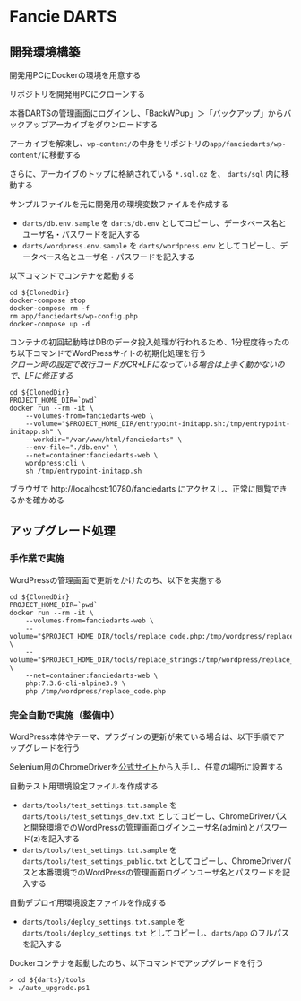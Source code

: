# Fancie DARTS

## 開発環境構築

開発用PCにDockerの環境を用意する

リポジトリを開発用PCにクローンする

本番DARTSの管理画面にログインし、「BackWPup」＞「バックアップ」からバックアップアーカイブをダウンロードする

アーカイブを解凍し、`wp-content/`の中身をリポジトリの`app/fanciedarts/wp-content/`に移動する

さらに、アーカイブのトップに格納されている `*.sql.gz` を、 `darts/sql` 内に移動する

サンプルファイルを元に開発用の環境変数ファイルを作成する

- `darts/db.env.sample` を `darts/db.env` としてコピーし、データベース名とユーザ名・パスワードを記入する
- `darts/wordpress.env.sample` を `darts/wordpress.env` としてコピーし、データベース名とユーザ名・パスワードを記入する

以下コマンドでコンテナを起動する

```
cd ${ClonedDir}
docker-compose stop
docker-compose rm -f
rm app/fanciedarts/wp-config.php
docker-compose up -d
```

コンテナの初回起動時はDBのデータ投入処理が行われるため、1分程度待ったのち以下コマンドでWordPressサイトの初期化処理を行う  
_クローン時の設定で改行コードがCR+LFになっている場合は上手く動かないので、LFに修正する_

```
cd ${ClonedDir}
PROJECT_HOME_DIR=`pwd`
docker run --rm -it \
    --volumes-from=fanciedarts-web \
    --volume="$PROJECT_HOME_DIR/entrypoint-initapp.sh:/tmp/entrypoint-initapp.sh" \
    --workdir="/var/www/html/fanciedarts" \
    --env-file="./db.env" \
    --net=container:fanciedarts-web \
    wordpress:cli \
    sh /tmp/entrypoint-initapp.sh
```

ブラウザで http://localhost:10780/fanciedarts にアクセスし、正常に閲覧できるかを確かめる

## アップグレード処理
### 手作業で実施

WordPressの管理画面で更新をかけたのち、以下を実施する

```
cd ${ClonedDir}
PROJECT_HOME_DIR=`pwd`
docker run --rm -it \
    --volumes-from=fanciedarts-web \
    --volume="$PROJECT_HOME_DIR/tools/replace_code.php:/tmp/wordpress/replace_code.php" \
    --volume="$PROJECT_HOME_DIR/tools/replace_strings:/tmp/wordpress/replace_strings" \
    --net=container:fanciedarts-web \
    php:7.3.6-cli-alpine3.9 \
    php /tmp/wordpress/replace_code.php
```

### 完全自動で実施（整備中）
WordPress本体やテーマ、プラグインの更新が来ている場合は、以下手順でアップグレードを行う

Selenium用のChromeDriverを[公式サイト](http://chromedriver.chromium.org/downloads)から入手し、任意の場所に設置する

自動テスト用環境設定ファイルを作成する

- `darts/tools/test_settings.txt.sample` を `darts/tools/test_settings_dev.txt` としてコピーし、ChromeDriverパスと開発環境でのWordPressの管理画面ログインユーザ名(admin)とパスワード(z)を記入する
- `darts/tools/test_settings.txt.sample` を `darts/tools/test_settings_public.txt` としてコピーし、ChromeDriverパスと本番環境でのWordPressの管理画面ログインユーザ名とパスワードを記入する

自動デプロイ用環境設定ファイルを作成する

- `darts/tools/deploy_settings.txt.sample` を `darts/tools/deploy_settings.txt` としてコピーし、`darts/app` のフルパスを記入する

Dockerコンテナを起動したのち、以下コマンドでアップグレードを行う

```
> cd ${darts}/tools
> ./auto_upgrade.ps1
```
